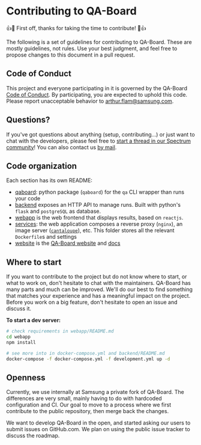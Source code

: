 # Contributing to QA-Board
👍🎉 First off, thanks for taking the time to contribute! 🎉👍

The following is a set of guidelines for contributing to QA-Board. These are mostly guidelines, not rules. Use your best judgment, and feel free to propose changes to this document in a pull request.

## Code of Conduct
This project and everyone participating in it is governed by the QA-Board [Code of Conduct](https://github.com/Samsung/qaboard/blob/master/CODE_OF_CONDUCT.md). By participating, you are expected to uphold this code. Please report unacceptable behavior to arthur.flam@samsung.com.

## Questions?
If you've got questions about anything (setup, contributing...) or just want to chat with the developers, please feel free to [start a thread in our Spectrum community](https://spectrum.chat/qaboard)! You can also contact us [by mail](arthur.flam@samsung.com).

## Code organization
Each section has its own README:
- [qaboard](qaboard/): python package (`qaboard`) for the `qa` CLI wrapper than runs your code
- [backend](backend/) exposes an HTTP API to manage runs. Built with python's `flask` and `postgreSQL` as database.
- [webapp](webapp/) is the web frontend that displays results, based on `reactjs`.
- [services](services/): the web application composes a reverse proxy (`nginx`), an image server ([`cantaloupe`](https://medusa-project.github.io/cantaloupe/)), etc. This folder stores all the relevant `Dockerfile`s and settings
- [website](website/) is the [QA-Board website](https://samsung.github.io/qaboard) and [docs](https://samsung.github.io/qaboard/docs) 

## Where to start
If you want to contribute to the project but do not know where to start, or what to work on, don't hesitate to chat with the maintainers. QA-Board has many parts and much can be improved. We'll do our best to find something that matches your experience and has a meaningful impact on the project. Before you work on a big feature, don't hesitate to open an issue and discuss it.

**To start a dev server:**

```bash
# check requirements in webapp/README.md
cd webapp
npm install

# see more into in docker-compose.yml and backend/README.md
docker-compose -f docker-compose.yml -f development.yml up -d
```


## Openness
Currently, we use internally at Samsung a private fork of QA-Board. The differences are very small, mainly having to do with hardcoded configuration and CI. Our goal to move to a process where we first contribute to the public repository, then merge back the changes.

We want to develop QA-Board in the open, and started asking our users to submit issues on GitHub.com. We plan on using the public issue tracker to discuss the roadmap.